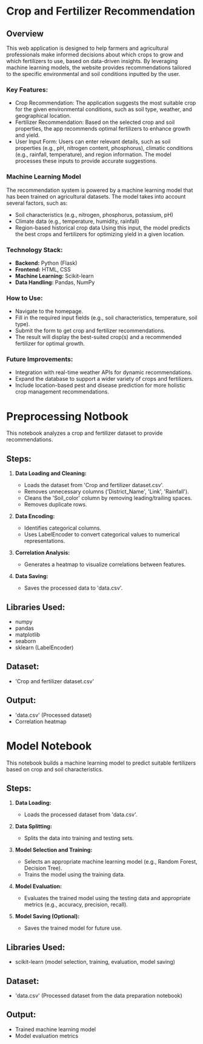 # Crop and Fertilizer Recommendation
  
## **Overview**
This web application is designed to help farmers and agricultural professionals make informed decisions about which crops to grow and which fertilizers to use, based on data-driven insights. By leveraging machine learning models, the website provides recommendations tailored to the specific environmental and soil conditions inputted by the user.

### **Key Features:**
- Crop Recommendation: The application suggests the most suitable crop for the given environmental conditions, such as soil type, weather, and geographical location.
- Fertilizer Recommendation: Based on the selected crop and soil properties, the app recommends optimal fertilizers to enhance growth and yield.
- User Input Form: Users can enter relevant details, such as soil properties (e.g., pH, nitrogen content, phosphorus), climatic conditions (e.g., rainfall, temperature), and region information. The model processes these inputs to provide accurate suggestions.

### **Machine Learning Model**
The recommendation system is powered by a machine learning model that has been trained on agricultural datasets. The model takes into account several factors, such as:
- Soil characteristics (e.g., nitrogen, phosphorus, potassium, pH)
- Climate data (e.g., temperature, humidity, rainfall)
- Region-based historical crop data
Using this input, the model predicts the best crops and fertilizers for optimizing yield in a given location.
  
### **Technology Stack:**
- **Backend:** Python (Flask)
- **Frontend:** HTML, CSS
- **Machine Learning:** Scikit-learn
- **Data Handling:** Pandas, NumPy
<!-- - Deployment: Can be hosted on services like Heroku, AWS, or any cloud-based service -->
  
### **How to Use:**
- Navigate to the homepage.
- Fill in the required input fields (e.g., soil characteristics, temperature, soil type).
- Submit the form to get crop and fertilizer recommendations.
- The result will display the best-suited crop(s) and a recommended fertilizer for optimal growth.
  
### **Future Improvements:**
- Integration with real-time weather APIs for dynamic recommendations.
- Expand the database to support a wider variety of crops and fertilizers.
- Include location-based pest and disease prediction for more holistic crop management recommendations.
  
#  
  
# Preprocessing Notbook

This notebook analyzes a crop and fertilizer dataset to provide recommendations.

## Steps:

1. **Data Loading and Cleaning:**
   - Loads the dataset from 'Crop and fertilizer dataset.csv'.
   - Removes unnecessary columns ('District_Name', 'Link', 'Rainfall').
   - Cleans the 'Soil_color' column by removing leading/trailing spaces.
   - Removes duplicate rows.

2. **Data Encoding:**
   - Identifies categorical columns.
   - Uses LabelEncoder to convert categorical values to numerical representations.

3. **Correlation Analysis:**
   - Generates a heatmap to visualize correlations between features.

4. **Data Saving:**
   - Saves the processed data to 'data.csv'.

## Libraries Used:

- numpy
- pandas
- matplotlib
- seaborn
- sklearn (LabelEncoder)

## Dataset:

- 'Crop and fertilizer dataset.csv' 

## Output:

- 'data.csv' (Processed dataset)
- Correlation heatmap

# Model Notebook

This notebook builds a machine learning model to predict suitable fertilizers based on crop and soil characteristics.

## Steps:

1. **Data Loading:**
    - Loads the processed dataset from 'data.csv'.

2. **Data Splitting:**
    - Splits the data into training and testing sets.

3. **Model Selection and Training:**
    - Selects an appropriate machine learning model (e.g., Random Forest, Decision Tree).
    - Trains the model using the training data.

4. **Model Evaluation:**
    - Evaluates the trained model using the testing data and appropriate metrics (e.g., accuracy, precision, recall).

5. **Model Saving (Optional):**
    - Saves the trained model for future use.

## Libraries Used:

- scikit-learn (model selection, training, evaluation, model saving)

## Dataset:

- 'data.csv' (Processed dataset from the data preparation notebook)

## Output:

- Trained machine learning model
- Model evaluation metrics
